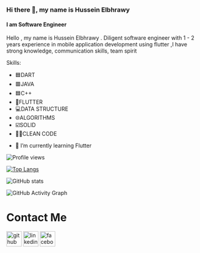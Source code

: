 ### Hi there 👋, my name is Hussein Elbhrawy
#### I am Software Engineer
<!-- ![I am Software Engineer](https://arturssmirnovs.github.io/github-profile-readme-generator/images/banner.png) -->

Hello , my name is Hussein Elbhrawy . Diligent software engineer with 1 - 2  years experience in mobile application development using flutter ,I have strong knowledge, communication skills, team
spirit

Skills: 
* 🟦DART 
* 🟥JAVA 
* 🟦C++ 
* 📱FLUTTER 
* 💻DATA STRUCTURE 
* 🌐ALGORITHMS
* ☑️SOLID
* 👨‍💻CLEAN CODE 

- 🌱 I’m currently learning Flutter  

![Profile views](https://gpvc.arturio.dev/HusseinElbhrawy)  


<!-- [![trophy](https://github-profile-trophy.vercel.app/?username=HusseinElbhrawy)](https://github.com/ryo-ma/github-profile-trophy)
 -->
[![Top Langs](https://github-readme-stats.vercel.app/api/top-langs/?username=HusseinElbhrawy&layout=compact)](https://github.com/anuraghazra/github-readme-stats)

![GitHub stats](https://github-readme-stats.vercel.app/api?username=HusseinElbhrawy&show_icons=true&count_private=true)  

![GitHub Activity Graph](https://activity-graph.herokuapp.com/graph?username=HusseinElbhrawy)  

<!-- ![GitHub metrics](https://metrics.lecoq.io/HusseinElbhrawy)   -->



# Contact Me 

[<img src='https://cdn.jsdelivr.net/npm/simple-icons@3.0.1/icons/github.svg' alt='github' height='40'>](https://github.com/HusseinElbhrawy)               [<img src='https://cdn.jsdelivr.net/npm/simple-icons@3.0.1/icons/linkedin.svg' alt='linkedin' height='40'>](https://www.linkedin.com/in/hussein-elbhrawy-0737631b1)      [<img src='https://cdn.jsdelivr.net/npm/simple-icons@3.0.1/icons/facebook.svg' alt='facebook' height='40'>](https://www.facebook.com/HusseinElbhrawy/?viewas=&should_open_composer=false&show_switched_toast=false&show_invite_to_follow=false&show_switched_tooltip=false&show_podcast_settings=false&show_community_transition=false&show_community_review_changes=false)  



<!-- ![GitHub streak stats](https://github-readme-streak-stats.herokuapp.com/?user=HusseinElbhrawy)   -->

